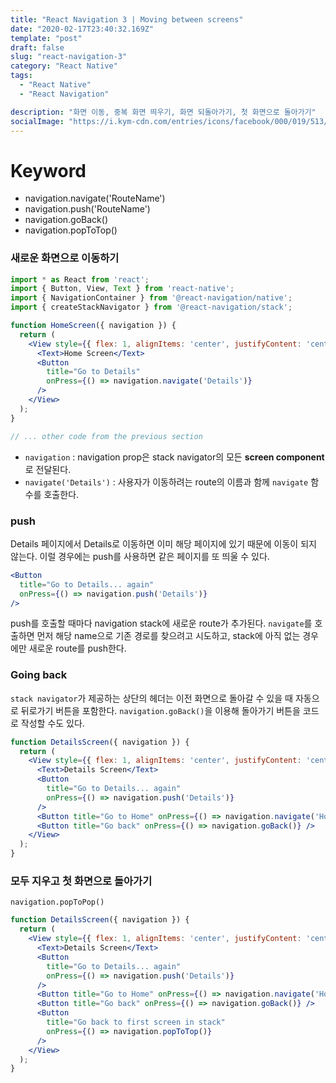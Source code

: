 ```yaml
---
title: "React Navigation 3 | Moving between screens"
date: "2020-02-17T23:40:32.169Z"
template: "post"
draft: false
slug: "react-navigation-3"
category: "React Native"
tags:
  - "React Native"
  - "React Navigation"

description: "화면 이동, 중복 화면 띄우기, 화면 되돌아가기, 첫 화면으로 돌아가기"
socialImage: "https://i.kym-cdn.com/entries/icons/facebook/000/019/513/til.jpg"
---
```


# Keyword
- navigation.navigate('RouteName')
- navigation.push('RouteName')
- navigation.goBack()
- navigation.popToTop()


### 새로운 화면으로 이동하기

```jsx
import * as React from 'react';
import { Button, View, Text } from 'react-native';
import { NavigationContainer } from '@react-navigation/native';
import { createStackNavigator } from '@react-navigation/stack';

function HomeScreen({ navigation }) {
  return (
    <View style={{ flex: 1, alignItems: 'center', justifyContent: 'center' }}>
      <Text>Home Screen</Text>
      <Button
        title="Go to Details"
        onPress={() => navigation.navigate('Details')}
      />
    </View>
  );
}

// ... other code from the previous section
```
- `navigation` : navigation prop은 stack navigator의 모든 **screen component**로 전달된다.
- `navigate('Details')` : 사용자가 이동하려는 route의 이름과 함께 `navigate` 함수를 호출한다.


### push

Details 페이지에서 Details로 이동하면 이미 해당 페이지에 있기 때문에 이동이 되지 않는다.
이럴 경우에는 push를 사용하면 같은 페이지를 또 띄울 수 있다.
```jsx
<Button
  title="Go to Details... again"
  onPress={() => navigation.push('Details')}
/>
```
push를 호출할 때마다 navigation stack에 새로운 route가 추가된다.
`navigate`를 호출하면 먼저 해당 name으로 기존 경로를 찾으려고 시도하고, stack에 아직 없는 경우에만 새로운 route를 push한다.


### Going back

`stack navigator`가 제공하는 상단의 헤더는 이전 화면으로 돌아갈 수 있을 때 자동으로 뒤로가기 버튼을 포함한다.
`navigation.goBack()`을 이용해 돌아가기 버튼을 코드로 작성할 수도 있다. 
```jsx
function DetailsScreen({ navigation }) {
  return (
    <View style={{ flex: 1, alignItems: 'center', justifyContent: 'center' }}>
      <Text>Details Screen</Text>
      <Button
        title="Go to Details... again"
        onPress={() => navigation.push('Details')}
      />
      <Button title="Go to Home" onPress={() => navigation.navigate('Home')} />
      <Button title="Go back" onPress={() => navigation.goBack()} />
    </View>
  );
}
```

### 모두 지우고 첫 화면으로 돌아가기
`navigation.popToPop()`

```jsx
function DetailsScreen({ navigation }) {
  return (
    <View style={{ flex: 1, alignItems: 'center', justifyContent: 'center' }}>
      <Text>Details Screen</Text>
      <Button
        title="Go to Details... again"
        onPress={() => navigation.push('Details')}
      />
      <Button title="Go to Home" onPress={() => navigation.navigate('Home')} />
      <Button title="Go back" onPress={() => navigation.goBack()} />
      <Button
        title="Go back to first screen in stack"
        onPress={() => navigation.popToTop()}
      />
    </View>
  );
}
```